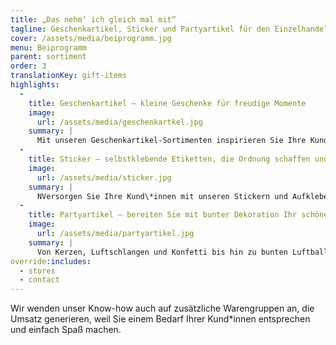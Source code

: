 ```yaml
---
title: „Das nehm‘ ich gleich mal mit“
tagline: Geschenkartikel, Sticker und Partyartikel für den Einzelhandel
cover: /assets/media/beiprogramm.jpg
menu: Beiprogramm
parent: sortiment
order: 3
translationKey: gift-items
highlights:
  -
    title: Geschenkartikel – kleine Geschenke für freudige Momente
    image:
      url: /assets/media/geschenkartkel.jpg
    summary: |
      Mit unseren Geschenkartikel-Sortimenten inspirieren Sie Ihre Kund\*innen, spontan zuzugreifen. Niedlich oder praktisch, kindgerecht oder erwachsen, als Beigabe zum Geburtstagsgeschenk oder als kleine Aufmerksamkeit zwischendurch: Die AvanCarte-Geschenkartikel machen Spaß und generieren Umsatz – ganz nebenbei.
  -
    title: Sticker – selbstklebende Etiketten, die Ordnung schaffen und Freude machen
    image:
      url: /assets/media/sticker.jpg
    summary: |
      NVersorgen Sie Ihre Kund\*innen mit unseren Stickern und Aufklebern, um mit Zahlen, Buchstaben oder Beschriftungen Ordnung in ihre Umgebung zu bringen. Für die kleine Freude zwischendurch bieten wir unsere Sticker-Kollektionen zudem mit Abbildungen von Tieren, Emojis oder Glückssymbolen an.
  -
    title: Partyartikel – bereiten Sie mit bunter Dekoration Ihr schönes Fest vor
    image:
      url: /assets/media/partyartikel.jpg
    summary: |
      Von Kerzen, Luftschlangen und Konfetti bis hin zu bunten Luftballons finden Sie bzw. Ihren Kund*innen bei AvanCarte alles, was Sie für ein gelungenes Fest benötigen.
override:includes:
  - stores
  - contact
---
```

Wir wenden unser Know-how auch auf zusätzliche Warengruppen an, die Umsatz generieren, weil Sie einem Bedarf Ihrer Kund*innen entsprechen und einfach Spaß machen.
